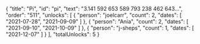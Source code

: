 {
  "title": "Pi",
  "id": "pi",
  "text": "3.141 592 653 589 793 238 462 643…",
  "order": "511",
  "unlocks": [
    {
      "person": "joelcarr",
      "count": 2,
      "dates": [
        "2021-07-28",
        "2021-09-09"
      ]
    },
    {
      "person": "Ania",
      "count": 2,
      "dates": [
        "2021-09-10",
        "2021-10-09"
      ]
    },
    {
      "person": "j-sheps",
      "count": 1,
      "dates": [
        "2021-12-07"
      ]
    }
  ],
  "totalUnlocks": 5
}